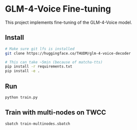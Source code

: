 # GLM-4-Voice Fine-tuning

This project implements fine-tuning of the GLM-4-Voice model.

## Install

```bash
# Make sure git lfs is installed
git clone https://huggingface.co/THUDM/glm-4-voice-decoder

# This can take ~5min (because of matcha-tts)
pip install -r requirements.txt
pip install -e .
```

## Run

```bash
python train.py
```

## Train with multi-nodes on TWCC

```bash
sbatch train-multinodes.sbatch
```
